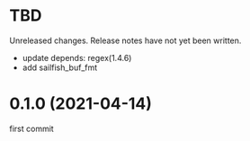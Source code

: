 TBD
===
Unreleased changes. Release notes have not yet been written.

* update depends: regex(1.4.6)
* add sailfish_buf_fmt

0.1.0 (2021-04-14)
=====

first commit
